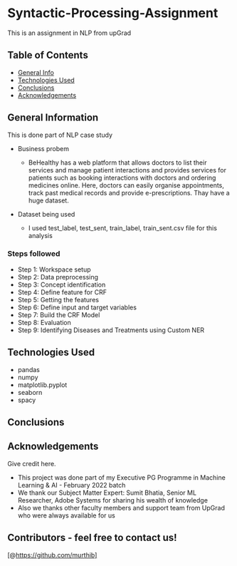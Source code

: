 # Syntactic-Processing-Assignment
This is an assignment in NLP from upGrad

## Table of Contents
* [General Info](#general-information)
* [Technologies Used](#technologies-used)
* [Conclusions](#conclusions)
* [Acknowledgements](#acknowledgements)

<!-- You can include any other section that is pertinent to your problem -->

## General Information
This is done part of NLP case study

- Business probem
  - BeHealthy has a web platform that allows doctors to list their services and manage patient interactions and provides services for patients such as booking interactions with doctors and ordering medicines online. Here, doctors can easily organise appointments, track past medical records and provide e-prescriptions. Thay have a huge dataset.

- Dataset being used
  - I used test_label, test_sent, train_label, train_sent.csv file for this analysis

<!-- You don't have to answer all the questions - just the ones relevant to your project. -->
### Steps followed
  - Step 1: Workspace setup
  - Step 2: Data preprocessing
  - Step 3: Concept identification
  - Step 4: Define feature for CRF
  - Step 5: Getting the features
  - Step 6: Define input and target variables
  - Step 7: Build the CRF Model
  - Step 8: Evaluation
  - Step 9: Identifying Diseases and Treatments using Custom NER

<!-- You don't have to answer all the questions - just the ones relevant to your project. -->

## Technologies Used
- pandas
- numpy
- matplotlib.pyplot
- seaborn
- spacy

<!-- As the libraries versions keep on changing, it is recommended to mention the version of library used in this project -->

## Conclusions

## Acknowledgements
Give credit here.
- This project was done part of my Executive PG Programme in Machine Learning & AI - February 2022 batch
- We thank our Subject Matter Expert: Sumit Bhatia, Senior ML Researcher, Adobe Systems for sharing his wealth of knowledge 
- Also we thanks other faculty members and support team from UpGrad who were always available for us

## Contributors - feel free to contact us!
 [@https://github.com/murthib]       
 


